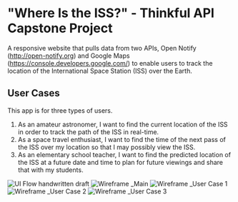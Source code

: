 # "Where Is the ISS?" - Thinkful API Capstone Project
A responsive website that pulls data from two APIs, Open Notify (http://open-notify.org) and Google Maps (https://console.developers.google.com/) to enable users to track the location of the International Space Station (ISS) over the Earth.

## User Cases
This app is for three types of users.
1. As an amateur astronomer, I want to find the current location of the ISS in order to track the path of the ISS in real-time.
2. As a space travel enthusiast, I want to find the time of the next pass of the ISS over my location so that I may possibly view the ISS.
3. As an elementary school teacher, I want to find the predicted location of the ISS at a future date and time to plan for future viewings and share that with my students.

![UI Flow handwritten draft](https://github.com/KSherrell/where-is-the-iss-open-notify-api-capstone/blob/master/imgs/ui-flow.jpg)
![Wireframe _Main](https://github.com/KSherrell/where-is-the-iss-open-notify-api-capstone/blob/master/wireframe/wireframe-iss-main.jpg)
![Wireframe _User Case 1](https://github.com/KSherrell/where-is-the-iss-open-notify-api-capstone/blob/master/wireframe/wireframe-iss-user-case-1.jpg)
![Wireframe _User Case 2](https://github.com/KSherrell/where-is-the-iss-open-notify-api-capstone/blob/master/wireframe/wireframe-iss-user-case-2.jpg)
![Wireframe _User Case 3](https://github.com/KSherrell/where-is-the-iss-open-notify-api-capstone/blob/master/wireframe/wireframe-iss-user-case-3.jpg)


